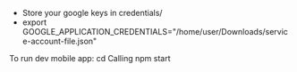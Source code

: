 - Store your google keys in credentials/
- export GOOGLE_APPLICATION_CREDENTIALS="/home/user/Downloads/service-account-file.json"

To run dev mobile app:
cd Calling
npm start
